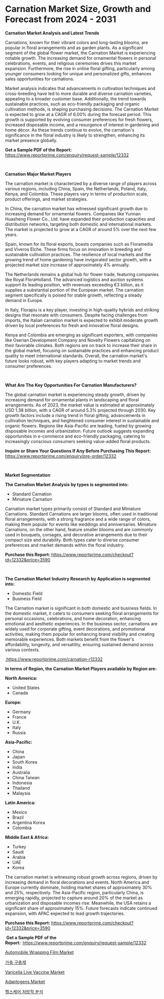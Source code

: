 <p><h1>Carnation Market Size, Growth and Forecast from 2024 - 2031</h1></p><p><strong>Carnation Market Analysis and Latest Trends</strong></p>
<p><p>Carnations, known for their vibrant colors and long-lasting blooms, are popular in floral arrangements and as garden plants. As a significant segment of the global flower market, the Carnation Market is experiencing notable growth. The increasing demand for ornamental flowers in personal celebrations, events, and religious ceremonies drives this market expansion. Furthermore, the rise in online floral gifting, particularly among younger consumers looking for unique and personalized gifts, enhances sales opportunities for carnations.</p><p>Market analysis indicates that advancements in cultivation techniques and cross-breeding have led to more durable and diverse carnation varieties, appealing to a broader customer base. Additionally, the trend towards sustainable practices, such as eco-friendly packaging and organic cultivation methods, is shaping purchasing decisions. The Carnation Market is expected to grow at a CAGR of 6.00% during the forecast period. This growth is supported by evolving consumer preferences for fresh flowers, increased disposable income, and a resurgence of interest in gardening and home décor. As these trends continue to evolve, the carnation's significance in the floral industry is likely to strengthen, enhancing its market presence globally.</p></p>
<p><strong>Get a Sample PDF of the Report:&nbsp;</strong> <a href="https://www.reportprime.com/enquiry/request-sample/12332">https://www.reportprime.com/enquiry/request-sample/12332</a></p>
<p>&nbsp;</p>
<p><strong>Carnation Major Market Players</strong></p>
<p><p>The carnation market is characterized by a diverse range of players across various regions, including China, Spain, the Netherlands, Poland, Italy, Kenya, and Colombia. These players vary in terms of production scale, product offerings, and market strategies.</p><p>In China, the carnation market has witnessed significant growth due to increasing demand for ornamental flowers. Companies like Yunnan Huasheng Flower Co., Ltd. have expanded their production capacities and distribution networks, targeting both domestic and international markets. The market is projected to grow at a CAGR of around 5% over the next few years.</p><p>Spain, known for its floral exports, boasts companies such as Floramedia and Viveros Elche. These firms focus on innovation in breeding and sustainable cultivation practices. The resilience of local markets and the growing trend of home gardening have invigorated sector growth, with a projected market size increase of approximately 4% annually.</p><p>The Netherlands remains a global hub for flower trade, featuring companies like Royal FloraHolland. The advanced logistics and auction systems support its leading position, with revenues exceeding €3 billion, as it supplies a substantial portion of the European market. The carnation segment specifically is poised for stable growth, reflecting a steady demand in Europe.</p><p>In Italy, Florapiu is a key player, investing in high-quality hybrids and striking designs that resonate with consumers. Despite facing challenges from imports, the Italian carnation market is expected to exhibit moderate growth driven by local preferences for fresh and innovative floral designs.</p><p>Kenya and Colombia are emerging as significant exporters, with companies like Oserian Development Company and Novelty Flowers capitalizing on their favorable climates. Both regions are on track to increase their share in the global market, focusing on sustainable practices and enhancing product quality to meet international standards. Overall, the carnation market's future looks robust, with key players adapting to market trends and consumer preferences.</p></p>
<p>&nbsp;</p>
<p><strong>What Are The Key Opportunities For Carnation Manufacturers?</strong></p>
<p><p>The global carnation market is experiencing steady growth, driven by increasing demand for ornamental plants in landscaping and floral arrangements. As of 2023, the market value is estimated at approximately USD 1.38 billion, with a CAGR of around 5.3% projected through 2030. Key growth factors include a rising trend in floral gifting, advancements in cultivation techniques, and heightened consumer interest in sustainable and organic flowers. Regions like Asia-Pacific are leading, fueled by growing disposable incomes and urbanization. Future outlook suggests expanding opportunities in e-commerce and eco-friendly packaging, catering to increasingly conscious consumers seeking value-added floral products.</p></p>
<p><strong>Inquire or Share Your Questions If Any Before Purchasing This Report:</strong> <a href="https://www.reportprime.com/enquiry/pre-order/12332">https://www.reportprime.com/enquiry/pre-order/12332</a></p>
<p>&nbsp;</p>
<p><strong>Market Segmentation</strong></p>
<p><strong>The Carnation Market Analysis by types is segmented into:</strong></p>
<p><ul><li>Standard Carnation</li><li>Miniature Carnation</li></ul></p>
<p><p>Carnation market types primarily consist of Standard and Miniature Carnations. Standard Carnations are larger blooms, often used in traditional floral arrangements, with a strong fragrance and a wide range of colors, making them popular for events like weddings and anniversaries. Miniature Carnations, on the other hand, feature smaller blooms and are commonly used in bouquets, corsages, and decorative arrangements due to their compact size and durability. Both types cater to diverse consumer preferences and market demands within the floral industry.</p></p>
<p><strong>Purchase this Report:&nbsp;</strong><a href="https://www.reportprime.com/checkout?id=12332&price=3590">https://www.reportprime.com/checkout?id=12332&price=3590</a></p>
<p>&nbsp;</p>
<p><strong>The Carnation Market Industry Research by Application is segmented into:</strong></p>
<p><ul><li>Domestic Field</li><li>Business Field</li></ul></p>
<p><p>The Carnation market is significant in both domestic and business fields. In the domestic market, it caters to consumers seeking floral arrangements for personal occasions, celebrations, and home decoration, enhancing emotional and aesthetic experiences. In the business sector, carnations are widely used for corporate gifting, event decorations, and promotional activities, making them popular for enhancing brand visibility and creating memorable experiences. Both markets benefit from the flower's affordability, longevity, and versatility, ensuring sustained demand across various contexts.</p></p>
<p><a href="https://www.reportprime.com/carnation-r12332">&nbsp;https://www.reportprime.com/carnation-r12332</a></p>
<p><strong>In terms of Region, the Carnation Market Players available by Region are:</strong></p>
<p>
    <p> <strong> North America: </strong>
        <ul>
            <li>United States</li>
            <li>Canada</li>
        </ul>
        </p> 
    <p> <strong> Europe: </strong>
        <ul>
            <li>Germany</li>
            <li>France</li>
            <li>U.K.</li>
            <li>Italy</li>
            <li>Russia</li>
        </ul>
        </p> 
    <p> <strong> Asia-Pacific: </strong>
        <ul>
            <li>China</li>
            <li>Japan</li>
            <li>South Korea</li>
            <li>India</li>
            <li>Australia</li>
            <li>China Taiwan</li>
            <li>Indonesia</li>
            <li>Thailand</li>
            <li>Malaysia</li>
        </ul>
        </p> 
    <p> <strong> Latin America: </strong>
        <ul>
            <li>Mexico</li>
            <li>Brazil</li>
            <li>Argentina Korea</li>
            <li>Colombia</li>
        </ul>
        </p> 
    <p> <strong> Middle East & Africa: </strong>
        <ul>
            <li>Turkey</li>
            <li>Saudi</li>
            <li>Arabia</li>
            <li>UAE</li>
            <li>Korea</li>
        </ul>
    </p>
    </p>
<p><p>The carnation market is witnessing robust growth across regions, driven by increasing demand in floral decorations and events. North America and Europe currently dominate, holding market shares of approximately 30% and 25%, respectively. The Asia-Pacific region, particularly China, is emerging rapidly, projected to capture around 20% of the market as urbanization and disposable incomes rise. Meanwhile, the USA retains a significant share of approximately 15%. Future forecasts indicate continued expansion, with APAC expected to lead growth trajectories.</p></p>
<p><strong>Purchase this Report: </strong><a href="https://www.reportprime.com/checkout?id=12332&price=3590">https://www.reportprime.com/checkout?id=12332&price=3590</a></p>
<p>&nbsp;<strong>Get a Sample PDF of the Report:&nbsp;&nbsp;</strong><a href="https://www.reportprime.com/enquiry/request-sample/12332">https://www.reportprime.com/enquiry/request-sample/12332</a></p>
<p><strong></strong></p>
<p><p><a href="https://issuu.com/reportprime-2/docs/automobile-wrapping-film-market-siz_be3ccd9d614170">Automobile Wrapping Film Market</a></p><p><a href="https://medium.com/@staceyhilll73/%EC%B6%95%EC%82%B0%EB%AC%BC-%EA%B5%AC%EC%B6%A9%EC%A0%9C-%EC%8B%9C%EC%9E%A5-%EA%B7%9C%EB%AA%A8-%EC%8B%9C%EC%9E%A5-%EC%84%B8%EB%B6%84%ED%99%94-%EC%8B%9C%EC%9E%A5-%EB%8F%99%ED%96%A5-%EB%B0%8F-2031%EB%85%84%EA%B9%8C%EC%A7%80%EC%9D%98-%EC%84%B1%EC%9E%A5-%EB%B6%84%EC%84%9D-%EC%98%88%EC%B8%A1-e20700b9e34a">가축 구충제</a></p><p><a href="https://medium.com/@adamramos708/global-varicella-live-vaccine-market-status-2024-2031-and-forecast-by-region-product-end-use-6b97f9c2a972">Varicella Live Vaccine Market</a></p><p><a href="https://medium.com/@caleighconn1938/strategic-insights-into-global-adaptogens-market-trends-2024-2031-covered-in-195-pages-168125a25372">Adaptogens Market</a></p><p><a href="https://medium.com/@staceyhilll73/%EA%B8%80%EB%A1%9C%EB%B2%8C-%ED%97%AC%EC%8A%A4%EC%BC%80%EC%96%B4-%EC%B2%98%EB%B0%A9-%EB%B6%84%EC%84%9D-%EC%8B%9C%EC%9E%A5-%EC%8B%9C%EC%9E%A5-%EC%A0%90%EC%9C%A0%EC%9C%A8-%EC%8B%9C%EC%9E%A5-%EB%8F%99%ED%96%A5-%EB%B0%8F-%EB%AF%B8%EB%9E%98-%EC%84%B1%EC%9E%A5-%ED%83%90%EA%B5%AC-771dedc25060">헬스케어 처방적 분석</a></p></p>